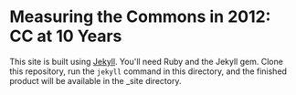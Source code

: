 # Measuring the Commons in 2012: CC at 10 Years

This site is built using [Jekyll](http://jekyllrb.com/). You'll need Ruby and the Jekyll gem. Clone this repository, run the <code>jekyll</code> command in this directory, and the finished product will be available in the \_site directory.
